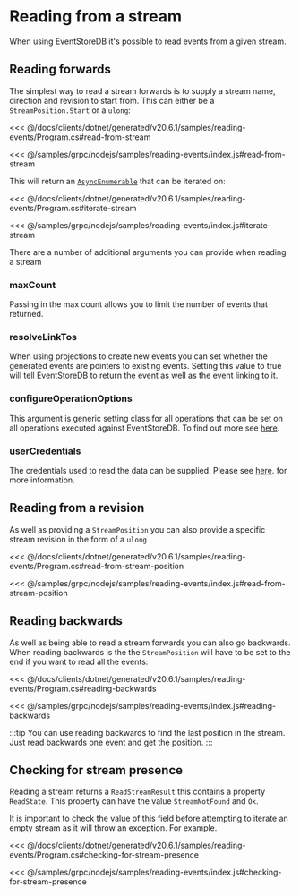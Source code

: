# Reading from a stream

When using EventStoreDB it's possible to read events from a given stream.

## Reading forwards

The simplest way to read a stream forwards is to supply a stream name, direction and revision to start from. This can either be a `StreamPosition.Start` or a `ulong`:

<xode-group>
<xode-block title="C#">

<<< @/docs/clients/dotnet/generated/v20.6.1/samples/reading-events/Program.cs#read-from-stream
</xode-block>
<xode-block title="NodeJS">

<<< @/samples/grpc/nodejs/samples/reading-events/index.js#read-from-stream
</xode-block>
</xode-group>

This will return an [`AsyncEnumerable`](https://docs.microsoft.com/en-us/dotnet/api/system.collections.generic.iasyncenumerable-1?view=dotnet-plat-ext-3.1) that can be iterated on:

<xode-group>
<xode-block title="C#">

<<< @/docs/clients/dotnet/generated/v20.6.1/samples/reading-events/Program.cs#iterate-stream
</xode-block>
<xode-block title="NodeJS">

<<< @/samples/grpc/nodejs/samples/reading-events/index.js#iterate-stream
</xode-block>
</xode-group>
 
There are a number of additional arguments you can provide when reading a stream

### maxCount

Passing in the max count allows you to limit the number of events that returned. 

### resolveLinkTos

When using projections to create new events you can set whether the generated events are pointers to existing events. Setting this value to true will tell EventStoreDB to return the event as well as the event linking to it.

### configureOperationOptions

This argument is generic setting class for all operations that can be set on all operations executed against EventStoreDB. To find out more see [here]().

### userCredentials
The credentials used to read the data can be supplied. Please see [here](authentication/authenticating-with-username-password.html).
 for more information.

## Reading from a revision

As well as providing a `StreamPosition` you can also provide a specific stream revision in the form of a `ulong`

<xode-group>
<xode-block title="C#">

<<< @/docs/clients/dotnet/generated/v20.6.1/samples/reading-events/Program.cs#read-from-stream-position
</xode-block>
<xode-block title="NodeJS">

<<< @/samples/grpc/nodejs/samples/reading-events/index.js#read-from-stream-position
</xode-block>
</xode-group>

## Reading backwards

As well as being able to read a stream forwards you can also go backwards. When reading backwards is the the `StreamPosition` will have to be set to the end if you want to read all the events:

<xode-group>
<xode-block title="C#">

<<< @/docs/clients/dotnet/generated/v20.6.1/samples/reading-events/Program.cs#reading-backwards 
</xode-block>
<xode-block title="NodeJS">

<<< @/samples/grpc/nodejs/samples/reading-events/index.js#reading-backwards 
</xode-block>
</xode-group>

:::tip
You can use reading backwards to find the last position in the stream. Just read backwards one event and get the position.
:::

## Checking for stream presence 
Reading a stream returns a `ReadStreamResult` this contains a property `ReadState`. This property can have the value `StreamNotFound` and `Ok`.

It is important to check the value of this field before attempting to iterate an empty stream as it will throw an exception. For example.

<xode-group>
<xode-block title="C#">

<<< @/docs/clients/dotnet/generated/v20.6.1/samples/reading-events/Program.cs#checking-for-stream-presence
</xode-block>
<xode-block title="NodeJS">

<<< @/samples/grpc/nodejs/samples/reading-events/index.js#checking-for-stream-presence
</xode-block>
</xode-group>